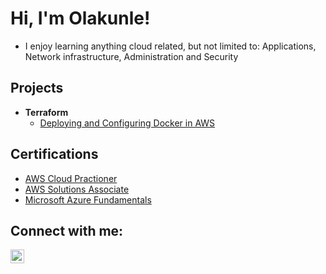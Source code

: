 <h1>Hi, I'm Olakunle! </h1>

- I enjoy learning anything cloud related, but not limited to: Applications, Network infrastructure, Administration and Security

<h2>Projects</h2>

- <b>Terraform</b>
  - [Deploying and Configuring Docker in AWS](https://github.com/lo704/aws_dev_env)



<h2>Certifications</h2>

- [AWS Cloud Practioner](https://www.credly.com/badges/a3165e69-1f68-4396-a844-228076469b3a)
- [AWS Solutions Associate](https://www.credly.com/earner/earned/badge/a3f2cbe6-6507-4d81-a064-e294e4fe8206)
- [Microsoft Azure Fundamentals](https://www.credly.com/earner/earned/badge/86ee484b-ba75-421d-b73a-135af2462cd6)

<h2>Connect with me:</h2>

[<img align="left" alt="lo704 | LinkedIn" width="22px" src="https://cdn.jsdelivr.net/npm/simple-icons@v3/icons/linkedin.svg" />][linkedin]


[linkedin]: https://www.linkedin.com/in/olakunle-l-b490688a/

<!--
**lo704/lo704** is a ✨ _special_ ✨ repository because its `README.md` (this file) appears on your GitHub profile.

Here are some ideas to get you started:

- 🔭 I’m currently working on ...
- 🌱 I’m currently learning ...
- 👯 I’m looking to collaborate on ...
- 🤔 I’m looking for help with ...
- 💬 Ask me about ...
- 📫 How to reach me: ...
- 😄 Pronouns: ...
- ⚡ Fun fact: ...
- <b>Microsoft Azure Cloud</b>
  - [Configuring Active Directory with Azure VMs](https://github.com/lo704/Configuring-Active-Directory-in-Azure-VM)
-->
